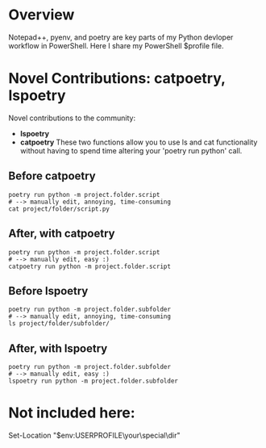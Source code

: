 # Overview
Notepad++, pyenv, and poetry are key parts of my Python devloper workflow in PowerShell. Here I share my PowerShell $profile file.

# Novel Contributions: catpoetry, lspoetry
Novel contributions to the community: 
- **lspoetry**
- **catpoetry**
These two functions allow you to use ls and cat functionality without having to spend time altering your 'poetry run python' call.

## Before catpoetry
```
poetry run python -m project.folder.script
# --> manually edit, annoying, time-consuming
cat project/folder/script.py
```
## After, with catpoetry

```
poetry run python -m project.folder.script
# --> manually edit, easy :)
catpoetry run python -m project.folder.script
```

## Before lspoetry
```
poetry run python -m project.folder.subfolder
# --> manually edit, annoying, time-consuming
ls project/folder/subfolder/
```
## After, with lspoetry

```
poetry run python -m project.folder.subfolder
# --> manually edit, easy :)
lspoetry run python -m project.folder.subfolder
```

# Not included here:
Set-Location "$env:USERPROFILE\your\special\dir" 
